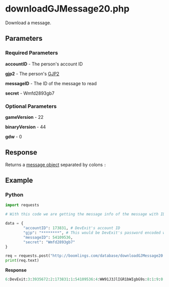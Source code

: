 # downloadGJMessage20.php

Download a message.

## Parameters

### Required Parameters

**accountID** - The person's account ID

**gjp2** - The person's [GJP2](/topics/encryption/gjp.md)

**messageID** - The ID of the message to read

**secret** - Wmfd2893gb7

### Optional Parameters

**gameVersion** - 22

**binaryVersion** - 44

**gdw** - 0

## Response

Returns a [message object](/resources/server/message.md) separated by colons `:`

## Example

<!-- tabs:start -->

### **Python**

```py
import requests

# With this code we are getting the message info of the message with ID 54109536

data = {
        "accountID": 173831, # DevExit's account ID
        "gjp": "********", # This would be DevExit's password encoded with GJP encryption
        "messageID": 54109536,
        "secret": "Wmfd2893gb7"
}

req = requests.post("http://boomlings.com/database/downloadGJMessage20.php", data=data)
print(req.text)
```

**Response**
```py
6:DevExit:3:3935672:2:173831:1:54109536:4:WW91J3JlIGR1bWIgbG9s:8:1:9:0:5:TWhtIHllcCB5b3UncmUgcCBkdW1iIGxtYW8=:7:19 minutes
```

<!-- tabs:end -->
